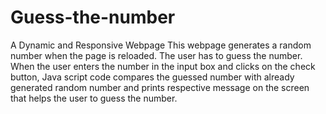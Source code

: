 # Guess-the-number
A Dynamic and Responsive Webpage
This webpage generates a random number when the page is reloaded. The user has to guess the number. When the user enters the number in the input box and clicks on the check button, Java script code compares the guessed number with already generated random number and prints respective message on the screen that helps the user to guess the number.
